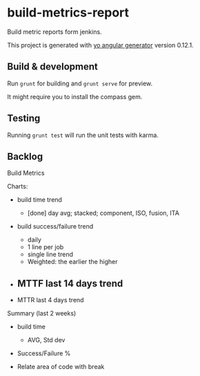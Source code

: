# build-metrics-report

Build metric reports form jenkins.

This project is generated with [yo angular generator](https://github.com/yeoman/generator-angular)
version 0.12.1.

## Build & development


Run `grunt` for building and `grunt serve` for preview.

It might require you to install the compass gem.

## Testing

Running `grunt test` will run the unit tests with karma.


## Backlog

Build Metrics

Charts:
 - build time trend
   - [done] day avg; stacked; component, ISO, fusion, ITA

 - build success/failure trend
   - daily
   - 1 line per job
   - single line trend
   - Weighted: the earlier the higher

 - MTTF last 14 days trend
   -

 - MTTR last 4 days trend

Summary (last 2 weeks)
- build time
  - AVG, Std dev
- Success/Failure %


- Relate area of code with break
